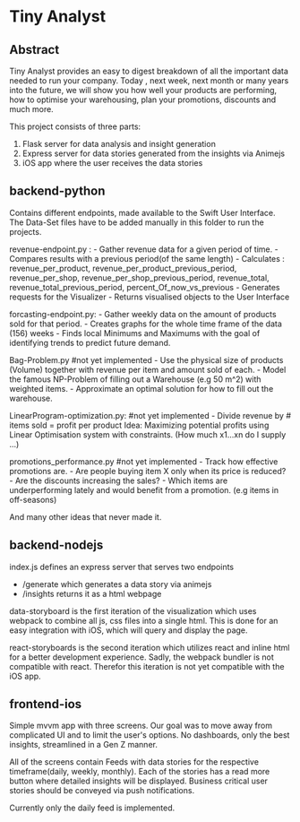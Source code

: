 # Tiny Analyst

## Abstract
Tiny Analyst provides an easy to digest breakdown of all the important data needed to run your company. Today , next week, next month or many years into the future, we will show you how well your products are performing, how to optimise your warehousing, plan your promotions, discounts and much more. 

This project consists of three parts:
1. Flask server for data analysis and insight generation
2. Express server for data stories generated from the insights via Animejs
3. iOS app where the user receives the data stories

## backend-python
Contains different endpoints, made available to the Swift User Interface. The Data-Set files have to be added manually in this folder to run the projects.
 
   revenue-endpoint.py :
       - Gather revenue data for a given period of time.
       - Compares results with a previous period(of the same length)
       - Calculates : revenue_per_product, revenue_per_product_previous_period, revenue_per_shop, revenue_per_shop_previous_period, revenue_total, revenue_total_previous_period, percent_Of_now_vs_previous
       - Generates requests for the Visualizer
       - Returns visualised objects to the User Interface
  
   forcasting-endpoint.py:
       - Gather weekly data on the amount of products sold for that period.
       - Creates graphs for the whole time frame of the data (156) weeks
       - Finds local Minimums and Maximums with the goal of identifying trends to predict future demand.
  
   Bag-Problem.py #not yet implemented
       - Use the physical size of products (Volume) together with revenue per item and amount sold of each.
       - Model the famous NP-Problem of filling out a Warehouse (e.g 50 m^2) with weighted items.
       - Approximate an optimal solution for how to fill out the warehouse. 
 
   LinearProgram-optimization.py:  #not yet implemented
       - Divide revenue by # items sold = profit per product
       Idea: Maximizing potential profits using Linear Optimisation system with constraints.
       (How much x1...xn do I supply ...)
  
   promotions_performance.py #not yet implemented
       - Track how effective promotions are.
       - Are people buying item X only when its price is reduced?
       - Are the discounts increasing the sales?
       - Which items are underperforming lately and would benefit from a promotion. (e.g items in off-seasons)
 
 
   And many other ideas that never made it.  
  
## backend-nodejs

index.js defines an express server that serves two endpoints
- /generate which generates a data story via animejs
- /insights returns it as a html webpage

data-storyboard is the first iteration of the visualization which uses webpack to combine all js, css files into a single html. This is done for an easy integration with iOS, which will query and display the page.

react-storyboards is the second iteration which utilizes react and inline html for a better development experience. Sadly, the webpack bundler is not compatible with react. Therefor this iteration is not yet compatible with the iOS app.

## frontend-ios

Simple mvvm app with three screens. Our goal was to move away from complicated UI and to limit the user's options. No dashboards, only the best insights, streamlined in a Gen Z manner. 

All of the screens contain Feeds with data stories for the respective timeframe(daily, weekly, monthly). Each of the stories has a read more button where detailed insights will be displayed. Business critical user stories should be conveyed via push notifications.

Currently only the daily feed is implemented.
